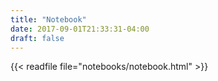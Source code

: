 ```yaml
---
title: "Notebook"
date: 2017-09-01T21:33:31-04:00
draft: false
---
```


{{< readfile file="notebooks/notebook.html" >}}